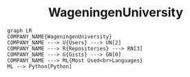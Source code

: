 <h1 align="center">WageningenUniversity</h1>

```mermaid
graph LR
COMPANY_NAME{WageningenUniversity}
COMPANY_NAME ---> U{Users} ---> UN[2]
COMPANY_NAME ---> R{Repositories} ---> RN[3]
COMPANY_NAME ---> G{Gists} ---> GN[0]
COMPANY_NAME ---> ML{Most Used<br>Languages}
ML --> Python[Python]
```
